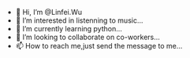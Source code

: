 - 👋 Hi, I’m @Linfei.Wu
- 👀 I’m interested in listenning to music...
- 🌱 I’m currently learning python...
- 💞️ I’m looking to collaborate on co-workers...
- 📫 How to reach me,just send the message to me...

<!---
linfeiwu/linfeiwu is a ✨ special ✨ repository because its `README.md` (this file) appears on your GitHub profile.
You can click the Preview link to take a look at your changes.
--->

